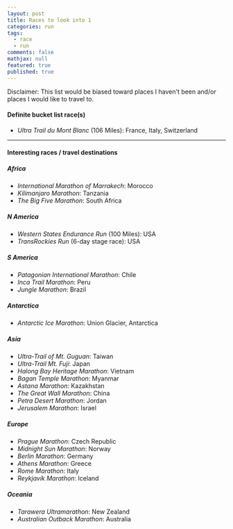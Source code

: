 ```yaml
---
layout: post
title: Races to look into 1
categories: run
tags: 
  - race
  - run
comments: false
mathjax: null
featured: true
published: true
---
```


Disclaimer: This list would be biased toward places I haven't been and/or places I would like to travel to.

#### Definite bucket list race(s)

* *Ultra Trail du Mont Blanc* (106 Miles): France, Italy, Switzerland

<hr>

#### Interesting races / travel destinations

##### Africa

* *International Marathon of Marrakech*: Morocco
* *Kilimanjaro Marathon*: Tanzania
* *The Big Five Marathon*: South Africa
 
##### N America

* *Western States Endurance Run* (100 Miles): USA
* *TransRockies Run* (6-day stage race): USA

##### S America 

* *Patagonian International Marathon*: Chile
* *Inca Trail Marathon*: Peru
* *Jungle Marathon*: Brazil

##### Antarctica 	 	

* *Antarctic Ice Marathon*: Union Glacier, Antarctica

##### Asia

* *Ultra-Trail of Mt. Guguan*: Taiwan
* *Ultra-Trail Mt. Fuji*: Japan
* *Halong Bay Heritage Marathon*: Vietnam
* *Bagan Temple Marathon*: Myanmar
* *Astana Marathon*: Kazakhstan
* *The Great Wall Marathon*: China
* *Petra Desert Marathon*: Jordan
* *Jerusalem Marathon*: Israel

##### Europe

* *Prague Marathon*: Czech Republic
* *Midnight Sun Marathon*: Norway
* *Berlin Marathon*: Germany
* *Athens Marathon*: Greece
* *Rome Marathon*: Italy
* *Reykjavík Marathon*: Iceland

##### Oceania

* *Tarawera Ultramarathon*: New Zealand
* *Australian Outback Marathon*: Australia